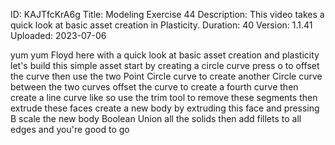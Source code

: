 ID: KAJTfcKrA6g
Title: Modeling Exercise 44
Description: This video takes a quick look at basic asset creation in Plasticity.
Duration: 40
Version: 1.1.41
Uploaded: 2023-07-06

yum yum Floyd here with a quick look at
basic asset creation and plasticity
let's build this simple asset start by
creating a circle curve press o to
offset the curve then use the two Point
Circle curve to create another Circle
curve between the two curves offset the
curve to create a fourth curve then
create a line curve like so
use the trim tool to remove these
segments then extrude these faces
create a new body by extruding this face
and pressing B
scale the new body Boolean Union all the
solids then add fillets to all edges and
you're good to go